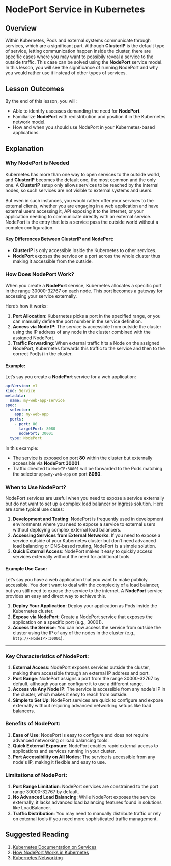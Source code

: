 # NodePort Service in Kubernetes  

## Overview  
Within Kubernetes, Pods and external systems communicate through services, which are a significant part. Although **ClusterIP** is the default type of service, letting communication happen inside the cluster, there are specific cases where you may want to possibily reveal a service to the outside traffic. This case can be solved using the **NodePort** service model. In this lesson, you will see the significance of running NodePort and why you would rather use it instead of other types of services.

## Lesson Outcomes  
By the end of this lesson, you will:  
- Able to identify usecases demanding the need for **NodePort**.
- Familiarize **NodePort** with redistribution and position it in the Kubernetes network model.
- How and when you should use NodePort in your Kubernetes-based applications.

## Explanation  

### Why NodePort is Needed  
Kubernetes has more than one way to open services to the outside world, and **ClusterIP** becomes the default one, the most common and the only one. A **ClusterIP** setup only allows services to be reached by the internal nodes, so such services are not visible to external systems and users.

But even in such instances, you would rather offer your services to the external clients, whether you are engaging in a web application and have external users accessing it, API exposing it to the internet, or your application needing to communicate directly with an external service. NodePort is the entry that lets a service pass the outside world without a complex configuration.

#### Key Differences Between ClusterIP and NodePort:
- **ClusterIP** is only accessible inside the Kubernetes to other services.
- **NodePort** exposes the service on a port across the whole cluster thus making it accessible from the outside.

### How Does NodePort Work?  
When you create a **NodePort** service, Kubernetes allocates a specific port in the range 30000-32767 on each node. This port becomes a gateway for accessing your service externally. 

Here’s how it works:
1. **Port Allocation**: Kubernetes picks a port in the specified range, or you can manually define the port number in the service definition.
2. **Access via Node IP**: The service is accessible from outside the cluster using the IP address of any node in the cluster combined with the assigned NodePort.
3. **Traffic Forwarding**: When external traffic hits a Node on the assigned NodePort, Kubernetes forwards this traffic to the service and then to the correct Pod(s) in the cluster.

#### Example:  
Let’s say you create a **NodePort** service for a web application:
```yaml
apiVersion: v1
kind: Service
metadata:
  name: my-web-app-service
spec:
  selector:
    app: my-web-app
  ports:
    - port: 80
      targetPort: 8080
      nodePort: 30001
  type: NodePort
```
In this example:
- The service is exposed on port **80** within the cluster but externally accessible via **NodePort 30001**.
- Traffic directed to `NodeIP:30001` will be forwarded to the Pods matching the selector `app=my-web-app` on port **8080**.

### When to Use NodePort?  
NodePort services are useful when you need to expose a service externally but do not want to set up a complex load balancer or Ingress solution. Here are some typical use cases:

1. **Development and Testing**: NodePort is frequently used in development environments where you need to expose a service to external users without deploying complex external load balancers.
2. **Accessing Services from External Networks**: If you need to expose a service outside of your Kubernetes cluster but don’t need advanced load balancing or DNS-based routing, NodePort is a simple solution.
3. **Quick External Access**: NodePort makes it easy to quickly access services externally without the need for additional tools.

#### Example Use Case:
Let’s say you have a web application that you want to make publicly accessible. You don’t want to deal with the complexity of a load balancer, but you still need to expose the service to the internet. A **NodePort** service provides an easy and direct way to achieve this.

1. **Deploy Your Application**: Deploy your application as Pods inside the Kubernetes cluster.
2. **Expose via NodePort**: Create a NodePort service that exposes the application on a specific port (e.g., 30001).
3. **Access the Service**: You can now access the service from outside the cluster using the IP of any of the nodes in the cluster (e.g., `http://<NodeIP>:30001`).

---

### Key Characteristics of NodePort:  
1. **External Access**: NodePort exposes services outside the cluster, making them accessible through an external IP address and port.
2. **Port Range**: NodePort assigns a port from the range 30000-32767 by default, although you can configure it to use a different range.
3. **Access via Any Node IP**: The service is accessible from any node's IP in the cluster, which makes it easy to reach from outside.
4. **Simple to Set Up**: NodePort services are quick to configure and expose externally without requiring advanced networking setups like load balancers.

### Benefits of NodePort:  
1. **Ease of Use**: NodePort is easy to configure and does not require advanced networking or load balancing tools.
2. **Quick External Exposure**: NodePort enables rapid external access to applications and services running in your cluster.
3. **Port Accessibility on All Nodes**: The service is accessible from any node's IP, making it flexible and easy to use.

### Limitations of NodePort:  
1. **Port Range Limitation**: NodePort services are constrained to the port range 30000-32767 by default.
2. **No Advanced Load Balancing**: While NodePort exposes the service externally, it lacks advanced load balancing features found in solutions like LoadBalancer.
3. **Traffic Distribution**: You may need to manually distribute traffic or rely on external tools if you need more sophisticated traffic management.

## Suggested Reading  
1. [Kubernetes Documentation on Services](https://kubernetes.io/docs/concepts/services-networking/service/#nodeport)  
2. [How NodePort Works in Kubernetes](https://www.containiq.com/post/kubernetes-nodeport)  
3. [Kubernetes Networking](https://www.oreilly.com/library/view/kubernetes-up-and/9781098110205/ch04.html)  

